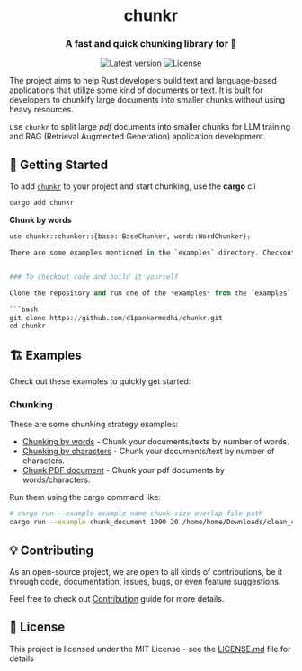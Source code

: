 <div align="center">
<h1>chunkr</h1>
<h3>A fast and quick chunking library for 🦀</h3>

[![Latest version](https://img.shields.io/crates/v/chunkr.svg)](https://crates.io/crates/chunkr)
![License](https://img.shields.io/crates/l/chunkr.svg)

</div>

The project aims to help Rust developers build text and language-based applications that utilize some kind of documents or text. It is built for developers to chunkify large documents into smaller chunks without using heavy resources.

use `chunkr` to split large *pdf* documents into smaller chunks for LLM training and RAG (Retrieval Augmented Generation) application development. 

## 🚀 Getting Started

To add [`chunkr`](https://crates.io/crates/chunkr) to your project and start chunking, use the **cargo** cli
```bash
cargo add chunkr
```
**Chunk by words** 

```python
use chunkr::chunker::{base::BaseChunker, word::WordChunker};

There are some examples mentioned in the `examples` directory. Checkout those to get started. 


### To checkout code and build it yourself

Clone the repository and run one of the *examples* from the `examples` directory. 

```bash
git clone https://github.com/d1pankarmedhi/chunkr.git
cd chunkr
```

## 🏗️ Examples

Check out these examples to quickly get started:

### Chunking

These are some chunking strategy examples:

- [Chunking by words](/examples/chunk_by_words.rs) - Chunk your documents/texts by number of words. 
- [Chunking by characters](/examples/chunk_by_chars.rs) - Chunk your documents/text by number of characters.
- [Chunk PDF document](/examples/chunk_document.rs) - Chunk your pdf documents by words/characters.

Run them using the cargo command like:
```bash
# cargo run --example example-name chunk-size overlap file-path
cargo run --example chunk_document 1000 20 /home/home/Downloads/clean_code.pdf
```

## 💡 Contributing
As an open-source project, we are open to all kinds of contributions, be it through code, documentation, issues, bugs, or even feature suggestions. 

Feel free to check out [Contribution](/CONTRIBUTION.md) guide for more details.

## 📝 License

This project is licensed under the MIT License - see the [LICENSE.md](LICENSE.md) file for details

<!-- ### Loader

These are some document loader examples: -->


<!-- 
### Running the tests

Run the tests and check if there are any error or failed tests. 


### And coding style tests

Explain what these tests test and why

```
Give an example
```

## Deployment

Add additional notes about how to deploy this on a live system

## Built With

* [Dropwizard](http://www.dropwizard.io/1.0.2/docs/) - The web framework used
* [Maven](https://maven.apache.org/) - Dependency Management
* [ROME](https://rometools.github.io/rome/) - Used to generate RSS Feeds

## Contributing

Please read [CONTRIBUTING.md](https://gist.github.com/PurpleBooth/b24679402957c63ec426) for details on our code of conduct, and the process for submitting pull requests to us.

## Versioning

We use [SemVer](http://semver.org/) for versioning. For the versions available, see the [tags on this repository](https://github.com/your/project/tags). 

## Authors

* **Billie Thompson** - *Initial work* - [PurpleBooth](https://github.com/PurpleBooth)

See also the list of [contributors](https://github.com/your/project/contributors) who participated in this project.

## License

This project is licensed under the MIT License - see the [LICENSE.md](LICENSE.md) file for details

## Acknowledgments

* Hat tip to anyone whose code was used
* Inspiration
* etc -->